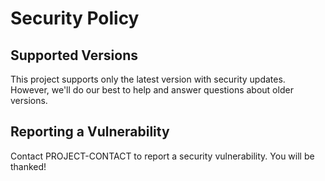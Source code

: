 # Security Policy

## Supported Versions

This project supports only the latest version with security updates. However, we'll do our best to help and answer questions about older versions.

## Reporting a Vulnerability

Contact PROJECT-CONTACT to report a security vulnerability. You will be thanked!

